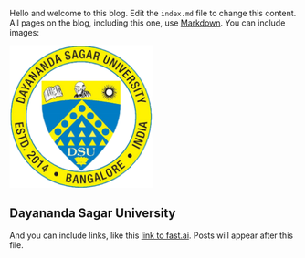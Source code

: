 Hello and welcome to this blog. Edit the `index.md` file to change this content. All pages on the blog, including this one, use [Markdown](https://guides.github.com/features/mastering-markdown/). You can include images:

<img src="images/logo.jpg" width="250" height="250" class="center">

## Dayananda Sagar University

And you can include links, like this [link to fast.ai](https://www.fast.ai). Posts will appear after this file. 
